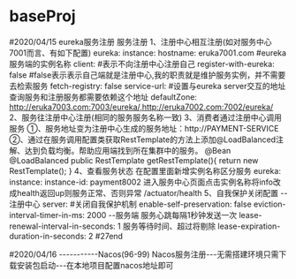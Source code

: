 # baseProj

#2020/04/15 eureka服务注册
服务注册
1、注册中心相互注册(如对服务中心7001而言、有如下配置)
    eureka:
      instance:
        hostname: eruka7001.com #eureka服务端的实例名称
      client:
        #表示不向注册中心注册自己
        register-with-eureka: false
        #false表示表示自己端就是注册中心,我的职责就是维护服务实例，并不需要去检索服务
        fetch-registry: false
        service-url:
          #设置与eureka server交互的地址查询服务和注册服务都需要依赖这个地址
          defaultZone: http://eruka7003.com:7003/eureka/,http://eruka7002.com:7002/eureka/
2、服务往注册中心注册(相同的服务服务名称一致)
3、消费者通过注册中心调用服务
    ①、服务地址变为注册中心生成的服务地址：http://PAYMENT-SERVICE
    ②、通过在服务调用配置类获取RestTemplate的方法上添加@LoadBalanced注解、达到负载均衡。帮助应用端找到所在集群中的服务。
        @Bean
        @LoadBalanced
        public RestTemplate getRestTemplate(){
            return new RestTemplate();
        }
4、查看服务状态
在配置里面新增实例名称区分服务
eureka:
  instance:
    instance-id: payment8002
进入服务中心页面点击实例名称将info改成health返回up则服务正常、否则异常
/actuator/health 
5、自我保护关闭配置
    --注册中心
    server:
        #关闭自我保护机制
        enable-self-preservation: false
        eviction-interval-timer-in-ms: 2000
    --服务端
    服务心跳每隔1秒钟发送一次
    lease-renewal-interval-in-seconds: 1
    服务等待时间、超过将剔除
    lease-expiration-duration-in-seconds: 2
#27end

#2020/04/16
-----------Nacos(96-99)
Nacos服务注册---无需搭建环境只需下载安装包启动---在本地项目配置nacos地址即可


